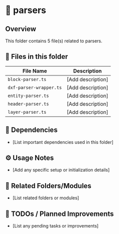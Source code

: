 # 📂 parsers

## Overview
This folder contains 5 file(s) related to parsers.

## 📄 Files in this folder

| File Name | Description |
|-----------|-------------|
| `block-parser.ts` | [Add description] |
| `dxf-parser-wrapper.ts` | [Add description] |
| `entity-parser.ts` | [Add description] |
| `header-parser.ts` | [Add description] |
| `layer-parser.ts` | [Add description] |

## 🔗 Dependencies
- [List important dependencies used in this folder]

## ⚙️ Usage Notes
- [Add any specific setup or initialization details]

## 🔄 Related Folders/Modules
- [List related folders or modules]

## 🚧 TODOs / Planned Improvements
- [List any pending tasks or improvements]
